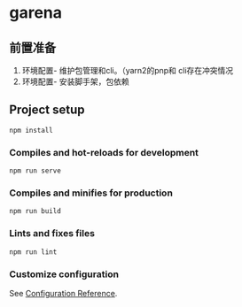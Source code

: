 <!--
 * @Author: sunyangbo
 * @Date: 2022-04-06 20:49:58
 * @LastEditors: sunyangbo
 * @LastEditTime: 2022-04-06 23:13:59
 * @Description: file content
-->
# garena
## 前置准备
1. 环境配置- 维护包管理和cli。（yarn2的pnp和 cli存在冲突情况
2. 环境配置- 安装脚手架，包依赖
## Project setup
```
npm install
```

### Compiles and hot-reloads for development
```
npm run serve
```

### Compiles and minifies for production
```
npm run build
```

### Lints and fixes files
```
npm run lint
```

### Customize configuration
See [Configuration Reference](https://cli.vuejs.org/config/).
